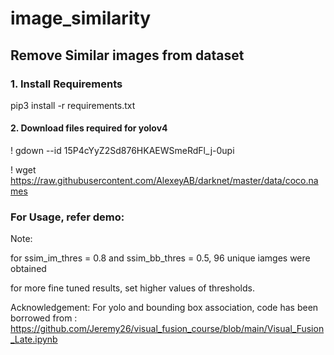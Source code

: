 # image_similarity

## Remove Similar images from dataset

### 1. Install Requirements
pip3 install -r requirements.txt

#### 2. Download files required for yolov4

! gdown --id 15P4cYyZ2Sd876HKAEWSmeRdFl_j-0upi 


! wget https://raw.githubusercontent.com/AlexeyAB/darknet/master/data/coco.names

### For Usage, refer demo: 

Note:

for ssim_im_thres = 0.8 and ssim_bb_thres = 0.5, 96 unique iamges were obtained

for more fine tuned results, set higher values of thresholds. 

Acknowledgement: 
For yolo and bounding box association, code has been borrowed from : 
https://github.com/Jeremy26/visual_fusion_course/blob/main/Visual_Fusion_Late.ipynb
